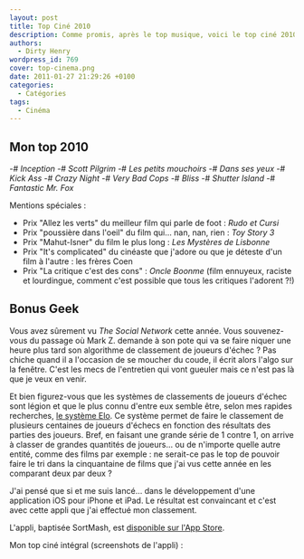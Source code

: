 ```yaml
---
layout: post
title: Top Ciné 2010
description: Comme promis, après le top musique, voici le top ciné 2010.
authors:
  - Dirty Henry
wordpress_id: 769
cover: top-cinema.png
date: 2011-01-27 21:29:26 +0100
categories:
  - Catégories
tags:
  - Cinéma
---
```


## Mon top 2010

-# _Inception_ -# _Scott Pilgrim_ -# _Les petits mouchoirs_ -# _Dans ses yeux_
-# _Kick Ass_ -# _Crazy Night_ -# _Very Bad Cops_ -# _Bliss_ -# _Shutter Island_
-# _Fantastic Mr. Fox_

Mentions spéciales :

- Prix "Allez les verts" du meilleur film qui parle de foot : _Rudo et Cursi_
- Prix "poussière dans l'oeil" du film qui… nan, nan, rien : _Toy Story 3_
- Prix "Mahut-Isner" du film le plus long : _Les Mystères de Lisbonne_
- Prix "It's complicated" du cinéaste que j'adore ou que je déteste d'un film à
  l'autre : les frères Coen
- Prix "La critique c'est des cons" : _Oncle Boonme_ (film ennuyeux, raciste et
  lourdingue, comment c'est possible que tous les critiques l'adorent ?!)

## Bonus Geek

Vous avez sûrement vu _The Social Network_ cette année. Vous souvenez-vous du
passage où Mark Z. demande à son pote qui va se faire niquer une heure plus tard
son algorithme de classement de joueurs d'échec ? Pas chiche quand il a
l'occasion de se moucher du coude, il écrit alors l'algo sur la fenêtre. C'est
les mecs de l'entretien qui vont gueuler mais ce n'est pas là que je veux en
venir.

Et bien figurez-vous que les systèmes de classements de joueurs d'échec sont
légion et que le plus connu d'entre eux semble être, selon mes rapides
recherches, [le système Elo](http://en.wikipedia.org/wiki/Elo_rating_system). Ce
système permet de faire le classement de plusieurs centaines de joueurs d'échecs
en fonction des résultats des parties des joueurs. Bref, en faisant une grande
série de 1 contre 1, on arrive à classer de grandes quantités de joueurs… ou de
n'importe quelle autre entité, comme des films par exemple : ne serait-ce pas le
top de pouvoir faire le tri dans la cinquantaine de films que j'ai vus cette
année en les comparant deux par deux ?

J'ai pensé que si et me suis lancé… dans le développement d'une application iOS
pour iPhone et iPad. Le résultat est convaincant et c'est avec cette appli que
j'ai effectué mon classement.

L'appli, baptisée SortMash, est
[disponible sur l'App Store](http://itunes.apple.com/fr/app/sortmash/id416854835?mt=8).

Mon top ciné intégral (screenshots de l'appli) :

<img461>
